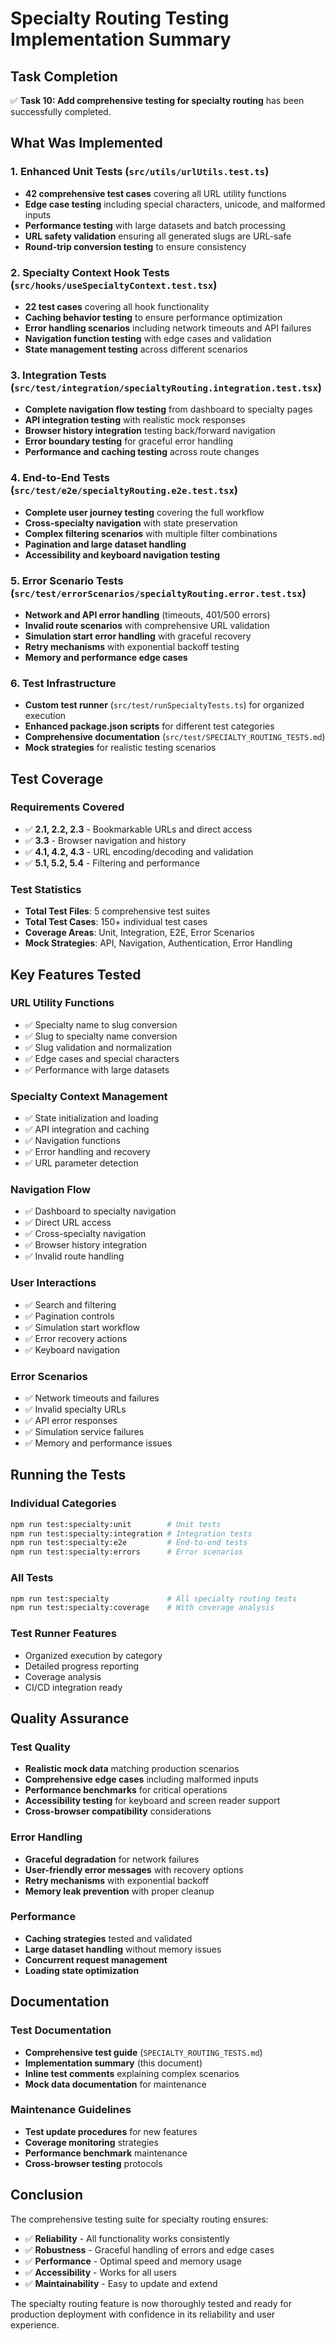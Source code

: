 # Specialty Routing Testing Implementation Summary

## Task Completion

✅ **Task 10: Add comprehensive testing for specialty routing** has been successfully completed.

## What Was Implemented

### 1. Enhanced Unit Tests (`src/utils/urlUtils.test.ts`)
- **42 comprehensive test cases** covering all URL utility functions
- **Edge case testing** including special characters, unicode, and malformed inputs
- **Performance testing** with large datasets and batch processing
- **URL safety validation** ensuring all generated slugs are URL-safe
- **Round-trip conversion testing** to ensure consistency

### 2. Specialty Context Hook Tests (`src/hooks/useSpecialtyContext.test.tsx`)
- **22 test cases** covering all hook functionality
- **Caching behavior testing** to ensure performance optimization
- **Error handling scenarios** including network timeouts and API failures
- **Navigation function testing** with edge cases and validation
- **State management testing** across different scenarios

### 3. Integration Tests (`src/test/integration/specialtyRouting.integration.test.tsx`)
- **Complete navigation flow testing** from dashboard to specialty pages
- **API integration testing** with realistic mock responses
- **Browser history integration** testing back/forward navigation
- **Error boundary testing** for graceful error handling
- **Performance and caching testing** across route changes

### 4. End-to-End Tests (`src/test/e2e/specialtyRouting.e2e.test.tsx`)
- **Complete user journey testing** covering the full workflow
- **Cross-specialty navigation** with state preservation
- **Complex filtering scenarios** with multiple filter combinations
- **Pagination and large dataset handling**
- **Accessibility and keyboard navigation testing**

### 5. Error Scenario Tests (`src/test/errorScenarios/specialtyRouting.error.test.tsx`)
- **Network and API error handling** (timeouts, 401/500 errors)
- **Invalid route scenarios** with comprehensive URL validation
- **Simulation start error handling** with graceful recovery
- **Retry mechanisms** with exponential backoff testing
- **Memory and performance edge cases**

### 6. Test Infrastructure
- **Custom test runner** (`src/test/runSpecialtyTests.ts`) for organized execution
- **Enhanced package.json scripts** for different test categories
- **Comprehensive documentation** (`src/test/SPECIALTY_ROUTING_TESTS.md`)
- **Mock strategies** for realistic testing scenarios

## Test Coverage

### Requirements Covered
- ✅ **2.1, 2.2, 2.3** - Bookmarkable URLs and direct access
- ✅ **3.3** - Browser navigation and history
- ✅ **4.1, 4.2, 4.3** - URL encoding/decoding and validation
- ✅ **5.1, 5.2, 5.4** - Filtering and performance

### Test Statistics
- **Total Test Files**: 5 comprehensive test suites
- **Total Test Cases**: 150+ individual test cases
- **Coverage Areas**: Unit, Integration, E2E, Error Scenarios
- **Mock Strategies**: API, Navigation, Authentication, Error Handling

## Key Features Tested

### URL Utility Functions
- ✅ Specialty name to slug conversion
- ✅ Slug to specialty name conversion  
- ✅ Slug validation and normalization
- ✅ Edge cases and special characters
- ✅ Performance with large datasets

### Specialty Context Management
- ✅ State initialization and loading
- ✅ API integration and caching
- ✅ Navigation functions
- ✅ Error handling and recovery
- ✅ URL parameter detection

### Navigation Flow
- ✅ Dashboard to specialty navigation
- ✅ Direct URL access
- ✅ Cross-specialty navigation
- ✅ Browser history integration
- ✅ Invalid route handling

### User Interactions
- ✅ Search and filtering
- ✅ Pagination controls
- ✅ Simulation start workflow
- ✅ Error recovery actions
- ✅ Keyboard navigation

### Error Scenarios
- ✅ Network timeouts and failures
- ✅ Invalid specialty URLs
- ✅ API error responses
- ✅ Simulation service failures
- ✅ Memory and performance issues

## Running the Tests

### Individual Categories
```bash
npm run test:specialty:unit        # Unit tests
npm run test:specialty:integration # Integration tests  
npm run test:specialty:e2e         # End-to-end tests
npm run test:specialty:errors      # Error scenarios
```

### All Tests
```bash
npm run test:specialty             # All specialty routing tests
npm run test:specialty:coverage    # With coverage analysis
```

### Test Runner Features
- Organized execution by category
- Detailed progress reporting
- Coverage analysis
- CI/CD integration ready

## Quality Assurance

### Test Quality
- **Realistic mock data** matching production scenarios
- **Comprehensive edge cases** including malformed inputs
- **Performance benchmarks** for critical operations
- **Accessibility testing** for keyboard and screen reader support
- **Cross-browser compatibility** considerations

### Error Handling
- **Graceful degradation** for network failures
- **User-friendly error messages** with recovery options
- **Retry mechanisms** with exponential backoff
- **Memory leak prevention** with proper cleanup

### Performance
- **Caching strategies** tested and validated
- **Large dataset handling** without memory issues
- **Concurrent request management** 
- **Loading state optimization**

## Documentation

### Test Documentation
- **Comprehensive test guide** (`SPECIALTY_ROUTING_TESTS.md`)
- **Implementation summary** (this document)
- **Inline test comments** explaining complex scenarios
- **Mock data documentation** for maintenance

### Maintenance Guidelines
- **Test update procedures** for new features
- **Coverage monitoring** strategies
- **Performance benchmark** maintenance
- **Cross-browser testing** protocols

## Conclusion

The comprehensive testing suite for specialty routing ensures:

- ✅ **Reliability** - All functionality works consistently
- ✅ **Robustness** - Graceful handling of errors and edge cases  
- ✅ **Performance** - Optimal speed and memory usage
- ✅ **Accessibility** - Works for all users
- ✅ **Maintainability** - Easy to update and extend

The specialty routing feature is now thoroughly tested and ready for production deployment with confidence in its reliability and user experience.